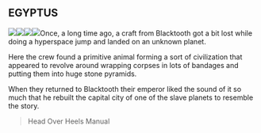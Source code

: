 ## EGYPTUS

![](texture-egyptus_wall_sarcophagus_left)![](texture-egyptus_wall_sarcophagus_away?float-right)![](texture-egyptus_wall_hieroglyphics_left?clear-left)![](texture-egyptus_wall_hieroglyphics_away?float-right&clear-right)Once, a long time ago, a craft from Blacktooth got a bit lost while doing a
hyperspace jump and landed on an unknown planet.

Here the crew found a primitive
animal forming a sort of civilization that appeared to revolve around wrapping
corpses in lots of bandages and putting them into huge stone pyramids.

When they
returned to Blacktooth their emperor liked the sound of it so much that he
rebuilt the capital city of one of the slave planets to resemble the story.

> Head Over Heels Manual
